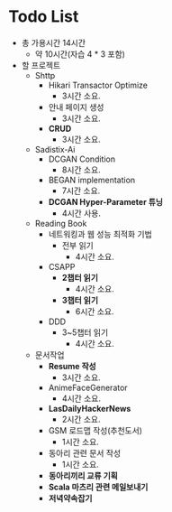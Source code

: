 # Todo List

- 총 가용시간 14시간
  - 약 10시간(자습 4 * 3 포함)
- 할 프로젝트
  - Shttp
    - Hikari Transactor Optimize
      - 3시간 소요.
    - 안내 페이지 생성
      - 3시간 소요.
    - **CRUD**
      - 3시간 소요.
  - Sadistix-Ai
    - DCGAN Condition
      - 8시간 소요.
    - BEGAN implementation
      - 7시간 소요.
    - **DCGAN Hyper-Parameter 튜닝**
      - 4시간 사용.
  - Reading Book
    - 네트워킹과 웹 성능 최적화 기법
      - 전부 읽기
        - 4시간 소요.
    - CSAPP
      - **2챕터 읽기**
        - 4시간 소요.
      - **3챕터 읽기**
        - 6시간 소요.
    - DDD
      - 3~5챕터 읽기
        - 4시간 소요.
  - 문서작업
    - **Resume 작성**
      - 3시간 소요.
    - AnimeFaceGenerator
      - 4시간 소요.
    - **LasDailyHackerNews**
      - 2시간 소요.
    - GSM 로드맵 작성(추천도서)
      - 1시간 소요.
    - 동아리 관련 문서 작성
      - 1시간 소요.
    - **동아리끼리 교류 기획**
    - **Scala 마츠리 관련 메일보내기**
    - **저녁약속잡기**